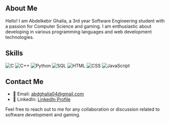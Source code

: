 ## About Me
Hello! I am Abdelkebir Ghalia, a 3rd year Software Engineering student with a passion for Computer Science and gaming. I am enthusiastic about developing in various programming languages and web development technologies.

## Skills
![C](https://img.shields.io/badge/-C-00599C?style=flat-square&logo=c&logoColor=white)
![C++](https://img.shields.io/badge/-C++-00599C?style=flat-square&logo=c%2B%2B&logoColor=white)
![Python](https://img.shields.io/badge/-Python-3776AB?style=flat-square&logo=python&logoColor=white)
![SQL](https://img.shields.io/badge/-SQL-4479A1?style=flat-square&logo=postgresql&logoColor=white)
![HTML](https://img.shields.io/badge/-HTML5-E34F26?style=flat-square&logo=html5&logoColor=white)
![CSS](https://img.shields.io/badge/-CSS3-1572B6?style=flat-square&logo=css3&logoColor=white)
![JavaScript](https://img.shields.io/badge/-JavaScript-F7DF1E?style=flat-square&logo=javascript&logoColor=black)

## Contact Me
- 📧 Email: [abdghalia04@gmail.com](mailto:abdghalia04@gmail.com)
- 💼 LinkedIn: [LinkedIn Profile](https://www.linkedin.com/in/zeineb-nouiri)

Feel free to reach out to me for any collaboration or discussion related to software development and gaming.
